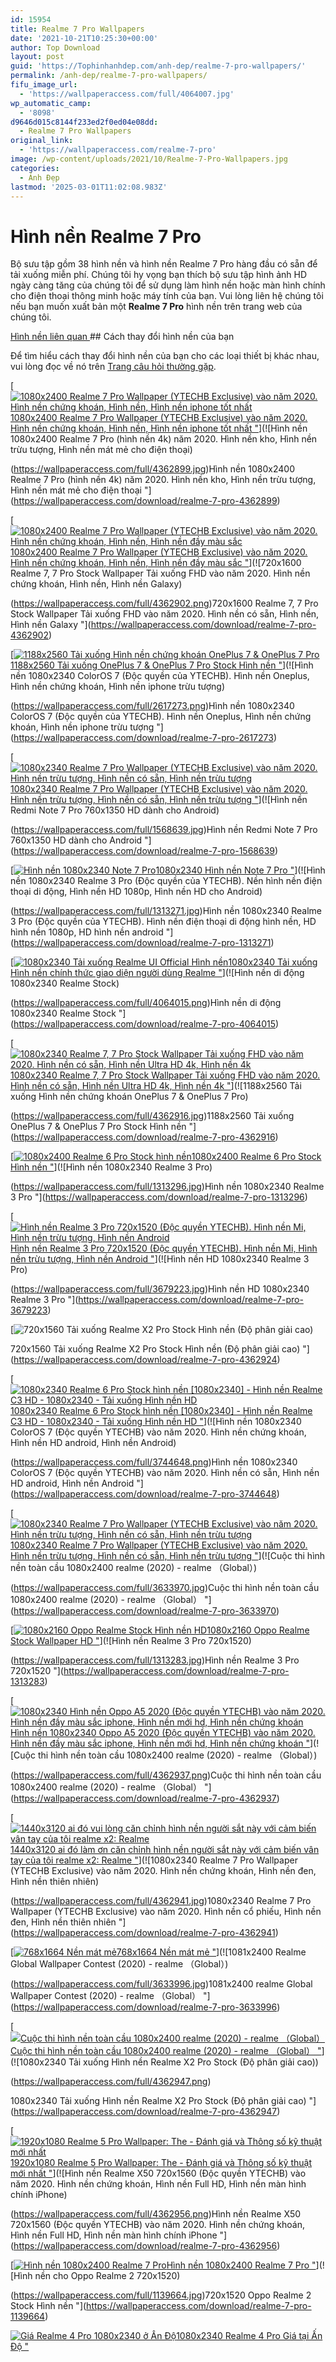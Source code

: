 ```yaml
---
id: 15954
title: Realme 7 Pro Wallpapers
date: '2021-10-21T10:25:30+00:00'
author: Top Download
layout: post
guid: 'https://Tophinhanhdep.com/anh-dep/realme-7-pro-wallpapers/'
permalink: /anh-dep/realme-7-pro-wallpapers/
fifu_image_url:
  - 'https://wallpaperaccess.com/full/4064007.jpg'
wp_automatic_camp:
  - '8098'
d9646d015c8144f233ed2f0ed04e08dd:
  - Realme 7 Pro Wallpapers
original_link:
  - 'https://wallpaperaccess.com/realme-7-pro'
image: /wp-content/uploads/2021/10/Realme-7-Pro-Wallpapers.jpg
categories:
  - Ảnh Đẹp
lastmod: '2025-03-01T11:02:08.983Z'
---
```

# Hình nền Realme 7 Pro

Bộ sưu tập gồm 38 hình nền và hình nền Realme 7 Pro hàng đầu có sẵn để tải xuống miễn phí. Chúng tôi hy vọng bạn thích bộ sưu tập hình ảnh HD ngày càng tăng của chúng tôi để sử dụng làm hình nền hoặc màn hình chính cho điện thoại thông minh hoặc máy tính của bạn. Vui lòng liên hệ chúng tôi nếu bạn muốn xuất bản một **Realme 7 Pro** hình nền trên trang web của chúng tôi.

[Hình nền liên quan ](#related) ## Cách thay đổi hình nền của bạn

Để tìm hiểu cách thay đổi hình nền của bạn cho các loại thiết bị khác nhau, vui lòng đọc về nó trên [Trang câu hỏi thường gặp](https://tophinhanhdep.com/faq/).

  
[[![1080x2400 Realme 7 Pro Wallpaper (YTECHB Exclusive) vào năm 2020. Hình nền chứng khoán, Hình nền, Hình nền iphone tốt nhất](https://wallpaperaccess.com/full/4064007.jpg)1080x2400 Realme 7 Pro Wallpaper (YTECHB Exclusive) vào năm 2020. Hình nền chứng khoán, Hình nền, Hình nền iphone tốt nhất "](https://wallpaperaccess.com/download/realme-7-pro-4064007)](![Hình nền 1080x2400 Realme 7 Pro (hình nền 4k) năm 2020. Hình nền kho, Hình nền trừu tượng, Hình nền mát mẻ cho điện thoại)

(https://wallpaperaccess.com/full/4362899.jpg)Hình nền 1080x2400 Realme 7 Pro (hình nền 4k) năm 2020. Hình nền kho, Hình nền trừu tượng, Hình nền mát mẻ cho điện thoại "](https://wallpaperaccess.com/download/realme-7-pro-4362899)

[[![1080x2400 Realme 7 Pro Wallpaper (YTECHB Exclusive) vào năm 2020. Hình nền chứng khoán, Hình nền, Hình nền đầy màu sắc](https://wallpaperaccess.com/full/4362901.jpg)1080x2400 Realme 7 Pro Wallpaper (YTECHB Exclusive) vào năm 2020. Hình nền chứng khoán, Hình nền, Hình nền đầy màu sắc "](https://wallpaperaccess.com/download/realme-7-pro-4362901)](![720x1600 Realme 7, 7 Pro Stock Wallpaper Tải xuống FHD vào năm 2020. Hình nền chứng khoán, Hình nền, Hình nền Galaxy)

(https://wallpaperaccess.com/full/4362902.png)720x1600 Realme 7, 7 Pro Stock Wallpaper Tải xuống FHD vào năm 2020. Hình nền có sẵn, Hình nền, Hình nền Galaxy "](https://wallpaperaccess.com/download/realme-7-pro-4362902)

[[![1188x2560 Tải xuống Hình nền chứng khoán OnePlus 7 & OnePlus 7 Pro](https://wallpaperaccess.com/full/4064020.jpg)1188x2560 Tải xuống OnePlus 7 &amp; OnePlus 7 Pro Stock Hình nền "](https://wallpaperaccess.com/download/realme-7-pro-4064020)](![Hình nền 1080x2340 ColorOS 7 (Độc quyền của YTECHB).  Hình nền Oneplus, Hình nền chứng khoán, Hình nền iphone trừu tượng)

(https://wallpaperaccess.com/full/2617273.png)Hình nền 1080x2340 ColorOS 7 (Độc quyền của YTECHB). Hình nền Oneplus, Hình nền chứng khoán, Hình nền iphone trừu tượng "](https://wallpaperaccess.com/download/realme-7-pro-2617273)

[[![1080x2340 Realme 7 Pro Wallpaper (YTECHB Exclusive) vào năm 2020. Hình nền trừu tượng, Hình nền có sẵn, Hình nền trừu tượng](https://wallpaperaccess.com/full/4362906.jpg)1080x2340 Realme 7 Pro Wallpaper (YTECHB Exclusive) vào năm 2020. Hình nền trừu tượng, Hình nền có sẵn, Hình nền trừu tượng "](https://wallpaperaccess.com/download/realme-7-pro-4362906)](![Hình nền Redmi Note 7 Pro 760x1350 HD dành cho Android)

(https://wallpaperaccess.com/full/1568639.jpg)Hình nền Redmi Note 7 Pro 760x1350 HD dành cho Android "](https://wallpaperaccess.com/download/realme-7-pro-1568639)

[[![Hình nền 1080x2340 Note 7 Pro](https://wallpaperaccess.com/full/1270911.jpg)1080x2340 Hình nền Note 7 Pro "](https://wallpaperaccess.com/download/realme-7-pro-1270911)](![Hình nền 1080x2340 Realme 3 Pro (Độc quyền của YTECHB).  Nền hình nền điện thoại di động, Hình nền HD 1080p, Hình nền HD cho Android)

(https://wallpaperaccess.com/full/1313271.jpg)Hình nền 1080x2340 Realme 3 Pro (Độc quyền của YTECHB). Hình nền điện thoại di động hình nền, HD hình nền 1080p, HD hình nền android "](https://wallpaperaccess.com/download/realme-7-pro-1313271)

[[![1080x2340 Tải xuống Realme UI Official Hình nền](https://wallpaperaccess.com/full/2326514.jpg)1080x2340 Tải xuống Hình nền chính thức giao diện người dùng Realme "](https://wallpaperaccess.com/download/realme-7-pro-2326514)](![Hình nền di động 1080x2340 Realme Stock)

(https://wallpaperaccess.com/full/4064015.png)Hình nền di động 1080x2340 Realme Stock "](https://wallpaperaccess.com/download/realme-7-pro-4064015)

[[![1080x2340 Realme 7, 7 Pro Stock Wallpaper Tải xuống FHD vào năm 2020. Hình nền có sẵn, Hình nền Ultra HD 4k, Hình nền 4k](https://wallpaperaccess.com/full/4362913.jpg)1080x2340 Realme 7, 7 Pro Stock Wallpaper Tải xuống FHD vào năm 2020. Hình nền có sẵn, Hình nền Ultra HD 4k, Hình nền 4k "](https://wallpaperaccess.com/download/realme-7-pro-4362913)](![1188x2560 Tải xuống Hình nền chứng khoán OnePlus 7 & OnePlus 7 Pro)

(https://wallpaperaccess.com/full/4362916.jpg)1188x2560 Tải xuống OnePlus 7 &amp; OnePlus 7 Pro Stock Hình nền "](https://wallpaperaccess.com/download/realme-7-pro-4362916)

[[![1080x2400 Realme 6 Pro Stock hình nền](https://wallpaperaccess.com/full/4064031.jpg)1080x2400 Realme 6 Pro Stock Hình nền "](https://wallpaperaccess.com/download/realme-7-pro-4064031)](![Hình nền 1080x2340 Realme 3 Pro)

(https://wallpaperaccess.com/full/1313296.jpg)Hình nền 1080x2340 Realme 3 Pro "](https://wallpaperaccess.com/download/realme-7-pro-1313296)

[[![Hình nền Realme 3 Pro 720x1520 (Độc quyền YTECHB).  Hình nền Mi, Hình nền trừu tượng, Hình nền Android](https://wallpaperaccess.com/full/2326310.jpg) Hình nền Realme 3 Pro 720x1520 (Độc quyền YTECHB). Hình nền Mi, Hình nền trừu tượng, Hình nền Android "](https://wallpaperaccess.com/download/realme-7-pro-2326310)](![Hình nền HD 1080x2340 Realme 3 Pro)

(https://wallpaperaccess.com/full/3679223.jpg)Hình nền HD 1080x2340 Realme 3 Pro "](https://wallpaperaccess.com/download/realme-7-pro-3679223)

[![720x1560 Tải xuống Realme X2 Pro Stock Hình nền (Độ phân giải cao)](https://wallpaperaccess.com/full/4362924.png)

720x1560 Tải xuống Realme X2 Pro Stock Hình nền (Độ phân giải cao) "](https://wallpaperaccess.com/download/realme-7-pro-4362924)

[[![1080x2340 Realme 6 Pro Stock hình nền [1080x2340] - Hình nền Realme C3 HD - 1080x2340 - Tải xuống Hình nền HD](https://wallpaperaccess.com/full/4362925.jpg)1080x2340 Realme 6 Pro Stock hình nền \[1080x2340\] - Hình nền Realme C3 HD - 1080x2340 - Tải xuống Hình nền HD "](https://wallpaperaccess.com/download/realme-7-pro-4362925)](![Hình nền 1080x2340 ColorOS 7 (Độc quyền YTECHB) vào năm 2020. Hình nền chứng khoán, Hình nền HD android, Hình nền Android)

(https://wallpaperaccess.com/full/3744648.png)Hình nền 1080x2340 ColorOS 7 (Độc quyền YTECHB) vào năm 2020. Hình nền có sẵn, Hình nền HD android, Hình nền Android "](https://wallpaperaccess.com/download/realme-7-pro-3744648)

[[![1080x2340 Realme 7 Pro Wallpaper (YTECHB Exclusive) vào năm 2020. Hình nền trừu tượng, Hình nền có sẵn, Hình nền trừu tượng](https://wallpaperaccess.com/full/4362928.jpg)1080x2340 Realme 7 Pro Wallpaper (YTECHB Exclusive) vào năm 2020. Hình nền trừu tượng, Hình nền có sẵn, Hình nền trừu tượng "](https://wallpaperaccess.com/download/realme-7-pro-4362928)](![Cuộc thi hình nền toàn cầu 1080x2400 realme (2020) - realme （Global）)

(https://wallpaperaccess.com/full/3633970.jpg)Cuộc thi hình nền toàn cầu 1080x2400 realme (2020) - realme （Global） "](https://wallpaperaccess.com/download/realme-7-pro-3633970)

[[![1080x2160 Oppo Realme Stock Hình nền HD](https://wallpaperaccess.com/full/1313243.jpg)1080x2160 Oppo Realme Stock Wallpaper HD "](https://wallpaperaccess.com/download/realme-7-pro-1313243)](![Hình nền Realme 3 Pro 720x1520)

(https://wallpaperaccess.com/full/1313283.jpg)Hình nền Realme 3 Pro 720x1520 "](https://wallpaperaccess.com/download/realme-7-pro-1313283)

[[![1080x2340 Hình nền Oppo A5 2020 (Độc quyền YTECHB) vào năm 2020. Hình nền đầy màu sắc iphone, Hình nền mới hd, Hình nền chứng khoán](https://wallpaperaccess.com/full/2423820.png)Hình nền 1080x2340 Oppo A5 2020 (Độc quyền YTECHB) vào năm 2020. Hình nền đầy màu sắc iphone, Hình nền mới hd, Hình nền chứng khoán "](https://wallpaperaccess.com/download/realme-7-pro-2423820)](![Cuộc thi hình nền toàn cầu 1080x2400 realme (2020) - realme （Global）)

(https://wallpaperaccess.com/full/4362937.png)Cuộc thi hình nền toàn cầu 1080x2400 realme (2020) - realme （Global） "](https://wallpaperaccess.com/download/realme-7-pro-4362937)

[[![1440x3120 ai đó vui lòng căn chỉnh hình nền người sắt này với cảm biến vân tay của tôi realme x2: Realme](https://wallpaperaccess.com/full/3627614.jpg)1440x3120 ai đó làm ơn căn chỉnh hình nền người sắt này với cảm biến vân tay của tôi realme x2: Realme "](https://wallpaperaccess.com/download/realme-7-pro-3627614)](![1080x2340 Realme 7 Pro Wallpaper (YTECHB Exclusive) vào năm 2020. Hình nền chứng khoán, Hình nền đen, Hình nền thiên nhiên)

(https://wallpaperaccess.com/full/4362941.jpg)1080x2340 Realme 7 Pro Wallpaper (YTECHB Exclusive) vào năm 2020. Hình nền cổ phiếu, Hình nền đen, Hình nền thiên nhiên "](https://wallpaperaccess.com/download/realme-7-pro-4362941)

[[![768x1664 Nền mát mẻ](https://wallpaperaccess.com/full/4064040.jpg)768x1664 Nền mát mẻ "](https://wallpaperaccess.com/download/realme-7-pro-4064040)](![1081x2400 Realme Global Wallpaper Contest (2020) - realme （Global）)

(https://wallpaperaccess.com/full/3633996.jpg)1081x2400 realme Global Wallpaper Contest (2020) - realme （Global） "](https://wallpaperaccess.com/download/realme-7-pro-3633996)

[[![Cuộc thi hình nền toàn cầu 1080x2400 realme (2020) - realme （Global）](https://wallpaperaccess.com/full/3627802.jpg)Cuộc thi hình nền toàn cầu 1080x2400 realme (2020) - realme （Global） "](https://wallpaperaccess.com/download/realme-7-pro-3627802)](![1080x2340 Tải xuống Hình nền Realme X2 Pro Stock (Độ phân giải cao))

(https://wallpaperaccess.com/full/4362947.png)

1080x2340 Tải xuống Hình nền Realme X2 Pro Stock (Độ phân giải cao) "](https://wallpaperaccess.com/download/realme-7-pro-4362947)

[[![1920x1080 Realme 5 Pro Wallpaper: The - Đánh giá và Thông số kỹ thuật mới nhất](https://wallpaperaccess.com/full/4362950.jpg)1920x1080 Realme 5 Pro Wallpaper: The - Đánh giá và Thông số kỹ thuật mới nhất "](https://wallpaperaccess.com/download/realme-7-pro-4362950)](![Hình nền Realme X50 720x1560 (Độc quyền YTECHB) vào năm 2020. Hình nền chứng khoán, Hình nền Full HD, Hình nền màn hình chính iPhone)

(https://wallpaperaccess.com/full/4362956.png)Hình nền Realme X50 720x1560 (Độc quyền YTECHB) vào năm 2020. Hình nền chứng khoán, Hình nền Full HD, Hình nền màn hình chính iPhone "](https://wallpaperaccess.com/download/realme-7-pro-4362956)

[[![Hình nền 1080x2400 Realme 7 Pro](https://wallpaperaccess.com/full/4574159.png)Hình nền 1080x2400 Realme 7 Pro "](https://wallpaperaccess.com/download/realme-7-pro-4574159)](![Hình nền cho Oppo Realme 2 720x1520)

(https://wallpaperaccess.com/full/1139664.jpg)720x1520 Oppo Realme 2 Stock Hình nền "](https://wallpaperaccess.com/download/realme-7-pro-1139664)

[![Giá Realme 4 Pro 1080x2340 ở Ấn Độ](https://wallpaperaccess.com/full/4574199.jpg)1080x2340 Realme 4 Pro Giá tại Ấn Độ "](https://wallpaperaccess.com/download/realme-7-pro-4574199)
